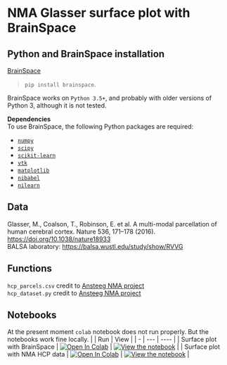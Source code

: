 # NMA Glasser surface plot with BrainSpace  
  
## Python and BrainSpace installation ##
[BrainSpace](https://brainspace.readthedocs.io/en/latest/index.html)  
> `pip install brainspace`. 
  
BrainSpace works on `Python 3.5+`, and probably with older versions of Python 3,
although it is not tested.

**Dependencies**   
To use BrainSpace, the following Python packages are required:

*   [`numpy`](https://numpy.org/)  
*   [`scipy`](https://scipy.org/scipylib/index.html)  
*   [`scikit-learn`](https://scikit-learn.org/stable/)  
*   [`vtk`](https://vtk.org/)  
*   [`matplotlib`](https://matplotlib.org/)  
*   [`nibabel`](https://nipy.org/nibabel/index.html)  
*   [`nilearn`](https://nilearn.github.io/)  

## Data ##
Glasser, M., Coalson, T., Robinson, E. et al. A multi-modal parcellation of human cerebral cortex. Nature 536, 171–178 (2016). https://doi.org/10.1038/nature18933  
BALSA laboratory: https://balsa.wustl.edu/study/show/RVVG    
 
 ## Functions ##
`hcp_parcels.csv` credit to [Ansteeg NMA project](https://github.com/ansteeg/NeuroMatchProject)   
`hcp_dataset.py` credit to [Ansteeg NMA project](https://github.com/ansteeg/NeuroMatchProject)   

## Notebooks ##

At the present moment `colab` notebook does not run properly. But the notebooks work fine locally.
|   | Run | View |
| - | --- | ---- |
| Surface plot with BrainSpace | [![Open In Colab](https://colab.research.google.com/assets/colab-badge.svg)](https://colab.research.google.com/github/rcruces/2020_NMA_surface-plot/blob/master/data/tutorial-surface_plot_with_BrainSpace.ipynb) | [![View the notebook](https://img.shields.io/badge/render-nbviewer-orange.svg)](https://nbviewer.jupyter.org/github/rcruces/2020_NMA_surface-plot/blob/master/data/tutorial-surface_plot_with_BrainSpace.ipynb?flush_cache=true) |
| Surface plot with NMA HCP data | [![Open In Colab](https://colab.research.google.com/assets/colab-badge.svg)](https://colab.research.google.com/github/rcruces/2020_NMA_surface-plot/blob/master/data/tutorial-surface_plot_hcp_example.ipynb) | [![View the notebook](https://img.shields.io/badge/render-nbviewer-orange.svg)](https://nbviewer.jupyter.org/github/rcruces/2020_NMA_surface-plot/blob/master/data/tutorial-surface_plot_hcp_example.ipynb?flush_cache=true) |
